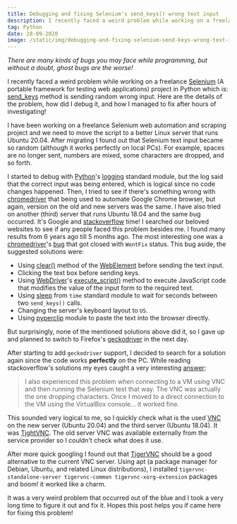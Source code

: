 ```yaml
---
title: Debugging and fixing Selenium's send_keys() wrong text input
description: I recently faced a weird problem while working on a freelance Selenium project in Python which is: send_keys method is sending random wrong input. Here are the details of the problem, how did I debug it and how I manged to fix after hours of investigating!
tag: Python
date: 28-09-2020
image: /static/img/debugging-and-fixing-selenium-send-keys-wrong-text-input.png
---
```

*There are many kinds of bugs you may face while programming, but without a doubt, ghost bugs are the worse!*

I recently faced a weird problem while working on a freelance [Selenium](https://www.selenium.dev/) (A portable framework for testing web applications) project in Python which is: [send_keys](https://selenium-python.readthedocs.io/api.html?highlight=execute_script#selenium.webdriver.remote.webelement.WebElement.send_keys) method is sending random wrong input. Here are the details of the problem, how did I debug it, and how I managed to fix after hours of investigating!

I have been working on a freelance Selenium web automation and scraping project and we need to move the script to a better Linux server that runs Ubuntu 20.04. After migrating I found out that Selenium text input became so random (although it works perfectly on local PCs). For example, spaces are no longer sent, numbers are mixed, some characters are dropped, and so forth.

I started to debug with [Python](https://python.org)'s [logging](https://docs.python.org/3/library/logging.html) standard module, but the log said that the correct input was being entered, which is logical since no code changes happened. Then, I tried to see if there's something wrong with [chromedriver](https://chromedriver.chromium.org/) that being used to automate Google Chrome browser, but again, version on the old and new servers was the same. I have also tried on another (third) server that runs Ubuntu 18.04 and the same bug occurred. It's Google and [stackoverflow](https://stackoverflow.com) time! I searched our beloved websites to see if any people faced this problem besides me. I found many results from 6 years ago till 5 months ago. The most interesting one was a [chromedriver](https://chromedriver.chromium.org/)'s [bug](https://bugs.chromium.org/p/chromedriver/issues/detail?id=1771) that got closed with `WontFix` status. This bug aside, the suggested solutions were:

- Using [clear()](https://selenium-python.readthedocs.io/api.html?highlight=WebElement#selenium.webdriver.remote.webelement.WebElement.clear) method of the [WebElement](https://selenium-python.readthedocs.io/api.html?highlight=WebElement#module-selenium.webdriver.remote.webelement) before sending the text input.
- Clicking the text box before sending keys.
- Using [WebDriver](https://selenium-python.readthedocs.io/api.html?highlight=execute_script#webdriver-api)'s [execute_script()](https://selenium-python.readthedocs.io/api.html?highlight=execute_script#selenium.webdriver.remote.webdriver.WebDriver.execute_script) method to execute JavaScript code that modifies the value of the input form to the required text.
- Using [sleep](https://docs.python.org/3/library/time.html?highlight=sleep#time.sleep) from `time` standard module to wait for seconds between two `send_keys()` calls.
- Changing the server's keyboard layout to `US`.
- Using [pyperclip](https://github.com/asweigart/pyperclip/) module to paste the text into the browser directly.

But surprisingly, none of the mentioned solutions above did it, so I gave up and planned to switch to Firefox's [geckodriver](https://github.com/mozilla/geckodriver) in the next day.

After starting to add `geckodriver` support, I decided to search for a solution again since the code works **perfectly** on the PC. While reading stackoverflow's solutions my eyes caught a very interesting [answer](https://stackoverflow.com/a/23411005):

> I also experienced this problem when connecting to a VM using VNC and then running the Selenium test that way.
> The VNC was actually the one dropping characters. Once I moved to a direct connection to the VM using the VirtualBox console... it worked fine. 

This sounded very logical to me, so I quickly check what is the used [VNC](https://en.wikipedia.org/wiki/Virtual_Network_Computing) on the new server (Ubuntu 20.04) and the third server (Ubuntu 18.04). It was [TightVNC](https://www.tightvnc.com/). The old server VNC was available externally from the service provider so I couldn't check what does it use.

After more quick googling I found out that [TigerVNC](https://tigervnc.org/) should be a good alternative to the current VNC server. Using apt (a package manager for Debian, Ubuntu, and related Linux distributions), I installed `tigervnc-standalone-server tigervnc-common tigervnc-xorg-extension` packages and boom! it worked like a charm.

It was a very weird problem that occurred out of the blue and I took a very long time to figure it out and fix it. Hopes this post helps you if came here for fixing this problem!